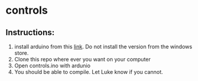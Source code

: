# controls
## Instructions:
1. install arduino from this [link](https://www.arduino.cc/en/software). Do not install the version from the windows store.  
2. Clone this repo where ever you want on your computer
3. Open controls.ino with ardunio
4. You should be able to compile. Let Luke know if you cannot. 